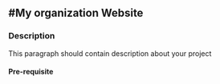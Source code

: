 #My organization Website
---

### Description
This paragraph should contain description about your project

#### Pre-requisite
